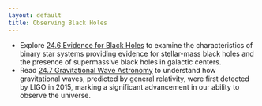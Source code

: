 ```yaml
---
layout: default
title: Observing Black Holes
---
```


- Explore [24.6 Evidence for Black Holes](https://openstax.org/books/astronomy-2e/pages/24-6-evidence-for-black-holes) to examine the characteristics of binary star systems providing evidence for stellar-mass black holes and the presence of supermassive black holes in galactic centers.
- Read [24.7 Gravitational Wave Astronomy](https://openstax.org/books/astronomy-2e/pages/24-7-gravitational-wave-astronomy) to understand how gravitational waves, predicted by general relativity, were first detected by LIGO in 2015, marking a significant advancement in our ability to observe the universe.
